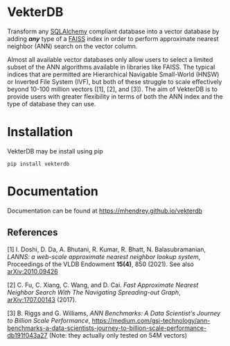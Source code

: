 VekterDB
========

Transform any [SQLAlchemy](https://www.sqlalchemy.org/) compliant database into a vector database by adding ***any*** type of a [FAISS](https://ai.meta.com/tools/faiss/) index in order to perform approximate nearest neighbor (ANN) search on the vector column.

Almost all available vector databases only allow users to select a limited subset of the ANN algorithms available in libraries like FAISS. The typical indices that are permitted are Hierarchical Navigable Small-World (HNSW) or Inverted File System (IVF), but both of these struggle to scale effectively beyond 10-100 million vectors ([1], [2], and [3]). The aim of VekterDB is to provide users with greater flexibility in terms of both the ANN index and the type of database they can use.

Installation
============
VekterDB may be install using pip

    pip install vekterdb


Documentation
=============
Documentation can be found at https://mhendrey.github.io/vekterdb

References
----------
[1] I. Doshi, D. Da, A. Bhutani, R. Kumar, R. Bhatt, N. Balasubramanian, *LANNS: a web-scale approximate nearest neighbor lookup system*, Proceedings of the VLDB Endowment **15(4)**, 850 (2021). See also [arXiv:2010.09426](https://arxiv.org/abs/2010.09426)

[2] C. Fu, C. Xiang, C. Wang, and D. Cai. *Fast Approximate Nearest Neighbor Search With The Navigating Spreading-out Graph*, [arXiv:1707.00143](https://arxiv.org/abs/1707.00143) (2017).

[3] B. Riggs and G. Williams, *ANN Benchmarks: A Data Scientist's Journey to Billion Scale Performance*, https://medium.com/gsi-technology/ann-benchmarks-a-data-scientists-journey-to-billion-scale-performance-db191f043a27 (Note: they actually only tested on 54M vectors)